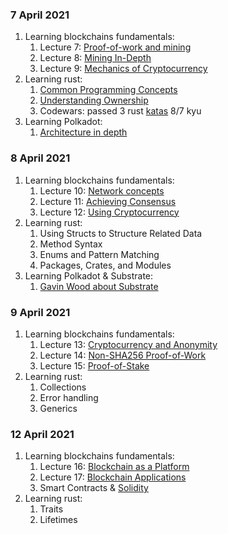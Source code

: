 ### 7 April 2021

1. Learning blockchains fundamentals:
    1. Lecture 7: [Proof-of-work and mining](https://youtu.be/GquMLnrFlPk)
    2. Lecture 8: [Mining In-Depth](https://youtu.be/pjDbQDNOBYY)
    3. Lecture 9: [Mechanics of Cryptocurrency](https://youtu.be/sI5I40jNci0)
2. Learning rust:
    1. [Common Programming Concepts](https://doc.rust-lang.org/book/ch03-00-common-programming-concepts.html)
    2. [Understanding Ownership](https://doc.rust-lang.org/book/ch04-00-understanding-ownership.html)
    3. Codewars: passed 3 rust [katas](https://www.codewars.com/kata/search/rust?q=&r[]=-8&beta=false) 8/7 kyu
3. Learning Polkadot:
    1. [Architecture in depth](https://youtu.be/xBfC6uTjvbM)


### 8 April 2021

1. Learning blockchains fundamentals:
   1. Lecture 10: [Network concepts](https://youtu.be/DE8FeYYwE2s)
   2. Lecture 11: [Achieving Consensus](https://youtu.be/7eVxCZJ4vw4)
   3. Lecture 12: [Using Cryptocurrency](https://youtu.be/bB2E0PI2N_o)
2. Learning rust:
   1. Using Structs to Structure Related Data
   2. Method Syntax
   3. Enums and Pattern Matching
   4. Packages, Crates, and Modules
3. Learning Polkadot & Substrate:
   1. [Gavin Wood about Substrate](https://youtu.be/0IoUZdDi5Is)

### 9 April 2021

1. Learning blockchains fundamentals:
   1. Lecture 13: [Cryptocurrency and Anonymity](https://youtu.be/okYBL9Ce7eA)
   2. Lecture 14: [Non-SHA256 Proof-of-Work](https://youtu.be/7eVxCZJ4vw4)
   3. Lecture 15: [Proof-of-Stake](https://youtu.be/CDvonnvqrs4)
2. Learning rust:
   1. Collections
   2. Error handling
   3. Generics


### 12 April 2021

1. Learning blockchains fundamentals:
   1. Lecture 16: [Blockchain as a Platform](https://youtu.be/4YRMmHwaalU)
   2. Lecture 17: [Blockchain Applications](https://youtu.be/hfK-JyVLYVs)
   3. Smart Contracts & [Solidity](https://docs.soliditylang.org/en/v0.8.3/)
2. Learning rust:
   1. Traits
   2. Lifetimes